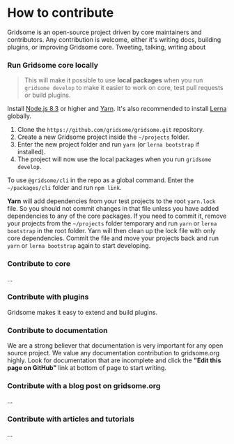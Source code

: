 
# How to contribute
Gridsome is an open-source project driven by core maintainers and contributors. Any contribution is welcome, either it's writing docs, building plugins, or improving Gridsome core. Tweeting, talking, writing about 


### Run Gridsome core locally

> This will make it possible to use **local packages** when you run `gridsome develop` to make it easier to work on core, test pull requests or build plugins.

Install [Node.js 8.3](https://nodejs.org/en/download/) or higher and [Yarn](https://yarnpkg.com/lang/en/docs/install/). It's also recommended to install [Lerna](https://www.npmjs.com/package/lerna) globally.

1. Clone the `https://github.com/gridsome/gridsome.git` repository.
2. Create a new Gridsome project inside the `~/projects` folder.
3. Enter the new project folder and run `yarn` (or `lerna bootstrap` if installed).
4. The project will now use the local packages when you run `gridsome develop`.

To use `@gridsome/cli` in the repo as a global command. Enter the `~/packages/cli` folder and run `npm link`.

**Yarn** will add dependencies from your test projects to the root `yarn.lock` file. So you should not commit changes in that file unless you have added dependencies to any of the core packages. If you need to commit it, remove your projects from the `~/projects` folder temporary and run `yarn` or `lerna bootstrap` in the root folder. Yarn will then clean up the lock file with only core dependencies. Commit the file and move your projects back and run `yarn` or `lerna bootstrap` again to start developing.

### Contribute to core
...


### Contribute with plugins
Gridsome makes it easy to extend and build plugins.


### Contribute to documentation
We are a strong believer that documentation is very important for any open source project. We value any documentation contribution to gridsome.org highly.
Look for documentation that are incomplete and click the **"Edit this page on GitHub"** link at bottom of page to start writing.


### Contribute with a blog post on gridsome.org
...


### Contribute with articles and tutorials
...

